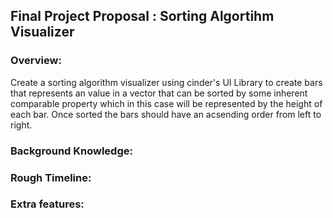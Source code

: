 ## Final Project Proposal : Sorting Algortihm Visualizer
### Overview:
Create a sorting algorithm visualizer using cinder's UI Library to create bars that represents an value in a vector that can be sorted by some inherent comparable property which in this case will be represented by the height of each bar. Once sorted the bars should have an acsending order from left to right.
### Background Knowledge:

### Rough Timeline:

### Extra features:
